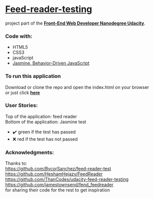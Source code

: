 
# [Feed-reader-testing](https://elena-in-code.github.io/Feed-reader-testing/)

project part of the [**Front-End Web Developer Nanodegree Udacity**](https://eu.udacity.com/course/front-end-web-developer-nanodegree--nd001).

### Code with: 

+ HTML5
+ CSS3
+ javaScript
+ [Jasmine, Behavior-Driven JavaScript](https://jasmine.github.io/index.html)

### To run this application

Download or clone the repo and open the index.html on your browser <br/>
or just click [**here**](https://elena-in-code.github.io/Feed-reader-testing/)

### User Stories:
Top of the application: feed reader <br/>
Bottom of the application: Jasmine test <br/>
+ ✔️ green if the test has passed <br/>   
+ ❌ red if the test has not passed<br/>

### Acknowledgments:
Thanks to: <br/>
https://github.com/BycorSanchez/feed-reader-test <br/>
https://github.com/HeshamHejazy/FeedReader <br/>
https://github.com/ThanCodes/udacity-feed-reader-testing <br/>
https://github.com/jamestownsend/fend_feedreader <br/>
for sharing their code for the rest to get inspiration <br/>
